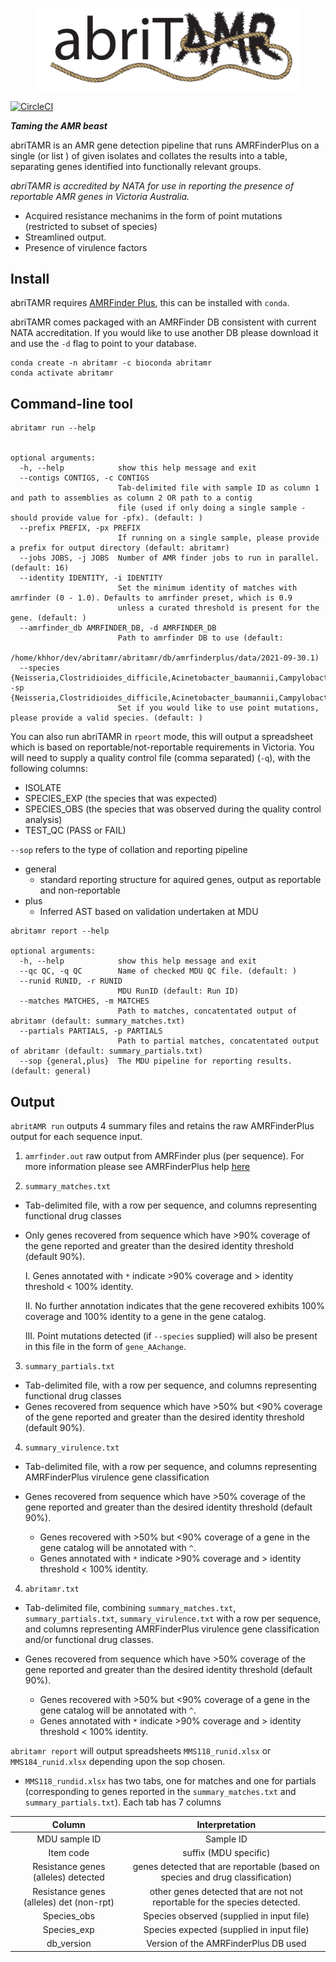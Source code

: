 <figure><img src="documentation/abriTAMR_logo.jpg"></figure>

[![CircleCI](https://circleci.com/gh/MDU-PHL/abritamr.svg?style=svg&circle-token=a54d59b013a30a507621695e738f0a72e47d6969)](https://circleci.com/gh/MDU-PHL/abritamr)

**_Taming the AMR beast_**

abriTAMR is an AMR gene detection pipeline that runs AMRFinderPlus on a single (or  list ) of given isolates and collates the results into a table, separating genes identified into functionally relevant groups.

_abriTAMR is accredited by NATA for use in reporting the presence of reportable AMR genes in Victoria Australia._

* Acquired resistance mechanims in the form of point mutations (restricted to subset of species)
* Streamlined output.
* Presence of virulence factors

## Install

abriTAMR requires [AMRFinder Plus](https://github.com/ncbi/amr), this can be installed with `conda`.

abriTAMR comes packaged with an AMRFinder DB consistent with current NATA accreditation. If you would like to use another DB please download it and use the `-d` flag to point to your database.

```
conda create -n abritamr -c bioconda abritamr
conda activate abritamr
```


## Command-line tool

```
abritamr run --help


optional arguments:
  -h, --help            show this help message and exit
  --contigs CONTIGS, -c CONTIGS
                        Tab-delimited file with sample ID as column 1 and path to assemblies as column 2 OR path to a contig
                        file (used if only doing a single sample - should provide value for -pfx). (default: )
  --prefix PREFIX, -px PREFIX
                        If running on a single sample, please provide a prefix for output directory (default: abritamr)
  --jobs JOBS, -j JOBS  Number of AMR finder jobs to run in parallel. (default: 16)
  --identity IDENTITY, -i IDENTITY
                        Set the minimum identity of matches with amrfinder (0 - 1.0). Defaults to amrfinder preset, which is 0.9
                        unless a curated threshold is present for the gene. (default: )
  --amrfinder_db AMRFINDER_DB, -d AMRFINDER_DB
                        Path to amrfinder DB to use (default:
                        /home/khhor/dev/abritamr/abritamr/db/amrfinderplus/data/2021-09-30.1)
  --species {Neisseria,Clostridioides_difficile,Acinetobacter_baumannii,Campylobacter,Enterococcus_faecalis,Enterococcus_faecium,Escherichia,Klebsiella,Salmonella,Staphylococcus_aureus,Staphylococcus_pseudintermedius,Streptococcus_agalactiae,Streptococcus_pneumoniae,Streptococcus_pyogenes}, -sp {Neisseria,Clostridioides_difficile,Acinetobacter_baumannii,Campylobacter,Enterococcus_faecalis,Enterococcus_faecium,Escherichia,Klebsiella,Salmonella,Staphylococcus_aureus,Staphylococcus_pseudintermedius,Streptococcus_agalactiae,Streptococcus_pneumoniae,Streptococcus_pyogenes}
                        Set if you would like to use point mutations, please provide a valid species. (default: )
```

You can also run abriTAMR in `rpeort` mode, this will output a spreadsheet which is based on reportable/not-reportable requirements in Victoria. You will need to supply a quality control file (comma separated) (`-q`), with the following columns:

* ISOLATE
* SPECIES_EXP (the species that was expected)
* SPECIES_OBS (the species that was observed during the quality control analysis)
* TEST_QC (PASS or FAIL)

`--sop` refers to the type of collation and reporting pipeline
* general
  * standard reporting structure for aquired genes, output as reportable and non-reportable
* plus
  * Inferred AST based on validation undertaken at MDU

```
abritamr report --help

optional arguments:
  -h, --help            show this help message and exit
  --qc QC, -q QC        Name of checked MDU QC file. (default: )
  --runid RUNID, -r RUNID
                        MDU RunID (default: Run ID)
  --matches MATCHES, -m MATCHES
                        Path to matches, concatentated output of abritamr (default: summary_matches.txt)
  --partials PARTIALS, -p PARTIALS
                        Path to partial matches, concatentated output of abritamr (default: summary_partials.txt)
  --sop {general,plus}  The MDU pipeline for reporting results. (default: general)
```

## Output

`abritAMR run` outputs 4 summary files and retains the raw AMRFinderPlus output for each sequence input.

1. `amrfinder.out` raw output from AMRFinder plus (per sequence). For more information please see AMRFinderPlus help [here](https://github.com/ncbi/amr/wiki/Interpreting-results) 

2.  `summary_matches.txt` 
  * Tab-delimited file, with a row per sequence, and columns representing functional drug classes 
  * Only genes recovered from sequence which have >90% coverage of the gene reported and greater than the desired identity threshold (default 90%). 
    
    I. Genes annotated with `*` indicate >90% coverage and > identity threshold < 100% identity.
    
    II. No further annotation indicates that the gene recovered exhibits 100% coverage and 100% identity to a gene in the gene catalog.
    
    III. Point mutations detected (if `--species` supplied) will also be present in this file in the form of `gene_AAchange`.

3. `summary_partials.txt`
  * Tab-delimited file, with a row per sequence, and columns representing functional drug classes 
  * Genes recovered from sequence which have >50% but <90% coverage of the gene reported and greater than the desired identity threshold (default 90%). 

4. `summary_virulence.txt`
  * Tab-delimited file, with a row per sequence, and columns representing AMRFinderPlus virulence gene classification
  * Genes recovered from sequence which have >50% coverage of the gene reported and greater than the desired identity threshold (default 90%). 

      * Genes recovered with >50% but <90% coverage of a gene in the gene catalog will be annotated with `^`.
      * Genes annotated with `*` indicate >90% coverage and > identity threshold < 100% identity.

4. `abritamr.txt`
  * Tab-delimited file, combining `summary_matches.txt`, `summary_partials.txt`, `summary_virulence.txt` with a row per sequence, and columns representing AMRFinderPlus virulence gene classification and/or functional drug classes.
  * Genes recovered from sequence which have >50% coverage of the gene reported and greater than the desired identity threshold (default 90%). 

      * Genes recovered with >50% but <90% coverage of a gene in the gene catalog will be annotated with `^`.
      * Genes annotated with `*` indicate >90% coverage and > identity threshold < 100% identity.

`abritamr report` will output spreadsheets `MMS118_runid.xlsx` or `MMS184_runid.xlsx` depending upon the sop chosen.

* `MMS118_rundid.xlsx` has two tabs, one for matches and one for partials (corresponding to genes reported in the `summary_matches.txt` and `summary_partials.txt`). Each tab has 7 columns 

| Column | Interpretation |
|:---: | :---: |
| MDU sample ID | Sample ID |
|Item code | suffix (MDU specific) |
| Resistance genes (alleles) detected | genes detected that are reportable (based on species and drug classification)|
| Resistance genes (alleles) det (non-rpt) | other genes detected that are not not reportable for the species detected.
| Species_obs | Species observed (supplied in input file) |
| Species_exp | Species expected (supplied in input file) |
| db_version | Version of the AMRFinderPlus DB used |